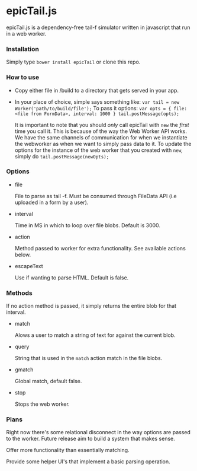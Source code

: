 # epicTail.js

epicTail.js is a dependency-free tail-f simulator written in javascript that run in a web worker.

### Installation

Simply type `bower install epicTail` or clone this repo.

### How to use

* Copy either file in /build to a directory that gets served in your app. 
* In your place of choice, simple says something like:
  `var tail = new Worker('path/to/build/file');`
  To pass it options:
    `var opts = {
      file: <file from FormData>,
      interval: 1000
    }
    tail.postMessage(opts);`

  It is important to note that you should *only* call epicTail with `new` the *first* time you call it.
  This is because of the way the Web Worker API works. We have the same channels of communication for when we instantiate the webworker as when we want to simply pass data to it.
  To update the options for the instance of the web worker that you created with `new`, simply do `tail.postMessage(newOpts);`

### Options

* file

  File to parse as tail -f. Must be consumed through FileData API (i.e uploaded in a form by a user).
    			
* interval

  Time in MS in which to loop over file blobs. Default is 3000.
  
* action

  Method passed to worker for extra functionality. See available actions below.

* escapeText

  Use if wanting to parse HTML. Default is false.

### Methods

If no action method is passed, it simply returns the entire blob for that interval.

* match 

  Alows a user to match a string of text for against the current blob.

 * query

   String that is used in the `match` action match in the file blobs.

 * gmatch

   Global match, default false.
   
* stop

  Stops the web worker.

### Plans

Right now there's some relational disconnect in the way options are passed to the worker. Future release aim to build a system that makes sense.

Offer more functionality than essentially matching.

Provide some helper UI's that implement a basic parsing operation.
